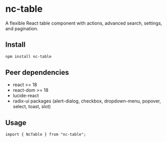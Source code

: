 # nc-table

A flexible React table component with actions, advanced search, settings, and pagination.

## Install

```bash
npm install nc-table
```

## Peer dependencies

- react >= 18
- react-dom >= 18
- lucide-react
- radix-ui packages (alert-dialog, checkbox, dropdown-menu, popover, select, toast, slot)

## Usage

```tsx
import { NcTable } from "nc-table";
```
